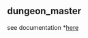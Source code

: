 
## dungeon_master
see documentation *[here](ROBOCON_2018/Electrical/Devashish/LSA08%20analog%20mode.docx)
